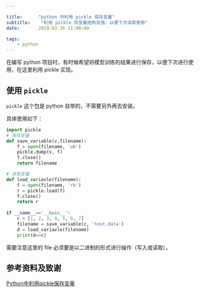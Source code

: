 ```yaml
---

title:      "python 中利用 pickle 保存变量"
subtitle:    "利用 pickle 将变量结构及值，以便下次读取使用"
date:       2019-03-26 11:00:00

tags:
    - python
---
```




在编写 python 项目时，有时候希望将模型训练的结果进行保存，以便下次进行使用，在这里利用 pickle 实现。



## 使用 `pickle`

`pickle` 这个包是 python 自带的，不需要另外再去安装。



具体使用如下：

```python
import pickle
# 保存变量
def save_variable(v,filename):
    f = open(filename, 'wb')
    pickle.dump(v, f)
    f.close()
    return filename

# 读取变量
def load_variavle(filename):
    f = open(filename, 'rb')
    r = pickle.load(f)
    f.close()
    return r
 
if __name__=='__main__':
    c = [1, 2, 3, 4, 5, 6, 7]
    filename = save_variable(c, 'test.data')
    d = load_variavle(filename)
    print(d==c)
```



需要注意这里的 file 必须要是以二进制的形式进行操作（写入或读取）。



## 参考资料及致谢

[Python中利用pickle保存变量](https://blog.csdn.net/qq_27575895/article/details/81100232)